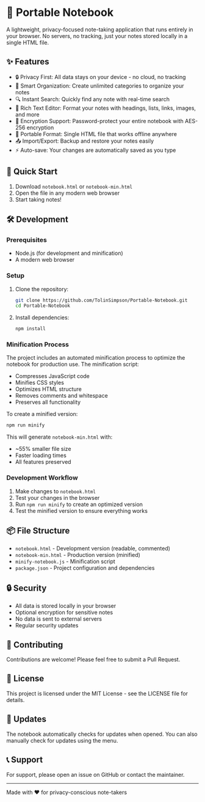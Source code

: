# 📝 Portable Notebook

A lightweight, privacy-focused note-taking application that runs entirely in your browser. No servers, no tracking, just your notes stored locally in a single HTML file.

## ✨ Features

- 🔒 Privacy First: All data stays on your device - no cloud, no tracking
- 📁 Smart Organization: Create unlimited categories to organize your notes
- 🔍 Instant Search: Quickly find any note with real-time search
- 🎨 Rich Text Editor: Format your notes with headings, lists, links, images, and more
- 🔐 Encryption Support: Password-protect your entire notebook with AES-256 encryption
- 💾 Portable Format: Single HTML file that works offline anywhere
- 📤 Import/Export: Backup and restore your notes easily
- ⚡ Auto-save: Your changes are automatically saved as you type

## 🚀 Quick Start

1. Download `notebook.html` or `notebook-min.html`
2. Open the file in any modern web browser
3. Start taking notes!

## 🛠️ Development

### Prerequisites

- Node.js (for development and minification)
- A modern web browser

### Setup

1. Clone the repository:
   ```bash
   git clone https://github.com/TolinSimpson/Portable-Notebook.git
   cd Portable-Notebook
   ```

2. Install dependencies:
   ```bash
   npm install
   ```

### Minification Process

The project includes an automated minification process to optimize the notebook for production use. The minification script:

- Compresses JavaScript code
- Minifies CSS styles
- Optimizes HTML structure
- Removes comments and whitespace
- Preserves all functionality

To create a minified version:

```bash
npm run minify
```

This will generate `notebook-min.html` with:
- ~55% smaller file size
- Faster loading times
- All features preserved

### Development Workflow

1. Make changes to `notebook.html`
2. Test your changes in the browser
3. Run `npm run minify` to create an optimized version
4. Test the minified version to ensure everything works

## 📦 File Structure

- `notebook.html` - Development version (readable, commented)
- `notebook-min.html` - Production version (minified)
- `minify-notebook.js` - Minification script
- `package.json` - Project configuration and dependencies

## 🔒 Security

- All data is stored locally in your browser
- Optional encryption for sensitive notes
- No data is sent to external servers
- Regular security updates

## 🤝 Contributing

Contributions are welcome! Please feel free to submit a Pull Request.

## 📝 License

This project is licensed under the MIT License - see the LICENSE file for details.

## 🔄 Updates

The notebook automatically checks for updates when opened. You can also manually check for updates using the menu.

## 📞 Support

For support, please open an issue on GitHub or contact the maintainer.

---

Made with ❤️ for privacy-conscious note-takers 
